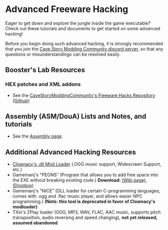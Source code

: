
# Advanced Freeware Hacking
Eager to get down and explore the jungle inside the game executable? Check out these tutorials and documents to get started on some advanced hacking!

Before you begin doing such advanced hacking, it is strongly recommended that you join the [Cave Story Modding Community discord server](https://discord.gg/xRsWpz6), so that any questions or misunderstandings can be resolved easily.

## Booster's Lab Resources

### HEX patches and XML addons
- See the [CaveStoryModdingCommunity's Freeware Hacks Repository (Github)](https://github.com/CaveStoryModdingCommunity/FreewareHacks)

## Assembly (ASM/DouA) Lists and Notes, and tutorials

- See the [Assembly page](assembly)

## Additional Advanced Hacking Resources
- [Clownacy's .dll Mod Loader](modloader) (.OGG music support, Widescreen Support, etc.)
- Gamemanj's "PEONS" (Program that allows you to add free space into the EXE without breaking existing code.) **Download:** [(Wiki page)](files/PEONS.rar), [(Dropbox)](https://www.dropbox.com/s/mdmlzw7wy7ftc3b/PEONS.rar?dl=0)
- Gamemanj's "NICE" (DLL loader for certain C-programming languages, comes with .ogg and .flac music player, and allows easier NPC programming.) **(Note: this tool is deprecated in favor of Clownacy's modloader)**
- TXin's ZPlay loader (OGG, MP3, WAV, FLAC, AAC music, supports pitch transposition, audio reversing and speed changing), **not yet released, assumed abandoned**.